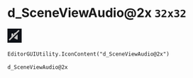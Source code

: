 # d_SceneViewAudio@2x `32x32`
<img src="/img/d_SceneViewAudio@2x.png" width=32 height=32>

``` CSharp
EditorGUIUtility.IconContent("d_SceneViewAudio@2x")
```
```
d_SceneViewAudio@2x
```
